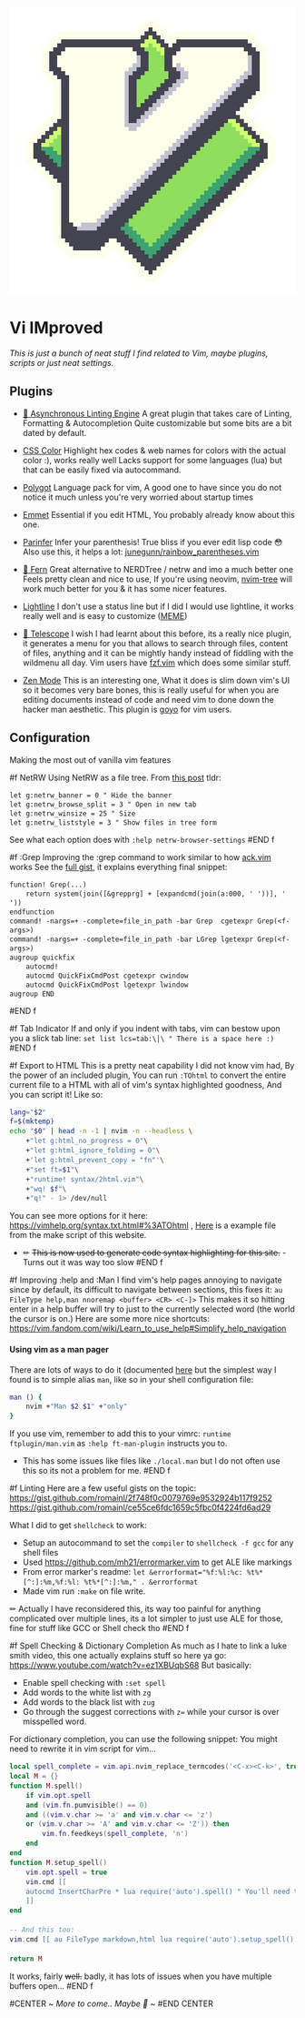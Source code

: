 <div class="txt-c hor-ord jus-c algn-c header flx-wrp">
<img class="img-sml" alt="art by u/astrellon3" src="/assets/images/dump/fd1bdbbb-2de7-4d24-ab5a-e883d5f2f103.webp" />
<!-- TODO: recreate myself -->
<h1>Vi IMproved</h1>
</div>
<i>This is just a bunch of neat stuff I find related to Vim, maybe plugins, scripts or just neat settings.</i>

## Plugins
- <a href="https://github.com/dense-analysis/ale">🍻 Asynchronous Linting Engine</a>
A great plugin that takes care of Linting, Formatting & Autocompletion
Quite customizable but some bits are a bit dated by default.

- <a href="https://github.com/ap/vim-css-color">CSS Color</a>
Highlight hex codes & web names for colors with the actual color :), works really well
Lacks support for some languages (lua) but that can be easily fixed via autocommand.

- <a href="https://github.com/sheerun/vim-polyglot">Polygot</a>
Language pack for vim,
A good one to have since you do not notice it much unless you're very worried about startup times

- <a href="https://github.com/mattn/emmet-vim">Emmet</a>
Essential if you edit HTML, You probably already know about this one.	

- <a href="https://github.com/eraserhd/parinfer-rust">Parinfer</a>
Infer your parenthesis!
True bliss if you ever edit lisp code 😳
Also use this, it helps a lot: [junegunn/rainbow_parentheses.vim](https://github.com/junegunn/rainbow_parentheses.vim)

- <a href="https://github.com/lambdalisue/fern.vim">🌵 Fern</a>
Great alternative to NERDTree / netrw and imo a much better one
Feels pretty clean and nice to use,
If you're using neovim, [nvim-tree](kyazdani42/nvim-tree.lua) will work much better for you & it has some nicer features.

<!-- Replace with something better -->
- <a href="https://github.com/itchyny/lightline.vim">Lightline</a>
I don't use a status line but if I did I would use lightline, it works really well and is easy to customize ([MEME](https://i.imgflip.com/5pb8qw.jpg))

- <a href="https://github.com/nvim-telescope/telescope.nvim">🔭 Telescope</a>
I wish I had learnt about this before, its a really nice plugin, it generates a menu for you that allows to
search through files, content of files, anything and it can be mightly handy instead of fiddling with the wildmenu all day.
Vim users have [fzf.vim](junegunn/fzf.vim) which does some similar stuff.

- <a href="https://github.com/folke/zen-mode.nvim">Zen Mode</a>
This is an interesting one, What it does is slim down vim's UI so it becomes very bare bones, this is really useful
for when you are editing documents instead of code and need vim to done down the hacker man aesthetic.
This plugin is [goyo](https://github.com/junegunn/goyo.vim) for vim users.

## Configuration 
Making the most out of vanilla vim features

#f NetRW 
Using NetRW as a file tree.
From <a href="https://shapeshed.com/vim-netrw/">this post</a>
tldr:
```vim
let g:netrw_banner = 0 " Hide the banner
let g:netrw_browse_split = 3 " Open in new tab
let g:netrw_winsize = 25 " Size
let g:netrw_liststyle = 3 " Show files in tree form
```
See what each option does with `:help netrw-browser-settings`
#END f

#f :Grep
Improving the :grep command to work similar to how [ack.vim](https://github.com/mileszs/ack.vim) works
See the <a href="https://gist.github.com/romainl/56f0c28ef953ffc157f36cc495947ab3">full gist</a>, it explains everything
final snippet:
```vim
function! Grep(...)
    return system(join([&grepprg] + [expandcmd(join(a:000, ' '))], ' '))
endfunction
command! -nargs=+ -complete=file_in_path -bar Grep  cgetexpr Grep(<f-args>)
command! -nargs=+ -complete=file_in_path -bar LGrep lgetexpr Grep(<f-args>)
augroup quickfix
    autocmd!
    autocmd QuickFixCmdPost cgetexpr cwindow
    autocmd QuickFixCmdPost lgetexpr lwindow
augroup END
```
#END f

#f Tab Indicator 
If and only if you indent with tabs, vim can bestow upon you a slick tab line:
`set list lcs=tab:\│\ " There is a space here :)`
#END f

#f Export to HTML 
This is a pretty neat capability I did not know vim had,
By the power of an included plugin, You can run `:TOhtml` to convert the entire current file to a HTML with all of vim's
syntax highlighted goodness,
And you can script it! Like so:
```sh
lang="$2"
f=$(mktemp)
echo "$0" | head -n -1 | nvim -n --headless \
	+"let g:html_no_progress = 0"\
	+"let g:html_ignore_folding = 0"\
	+'let g:html_prevent_copy = "fn"'\
	+"set ft=$1"\
	+"runtime! syntax/2html.vim"\
	+"wq! $f"\
	+"q!" - 1> /dev/null
```
You can see more options for it here: https://vimhelp.org/syntax.txt.html#%3ATOhtml ,
[Here](/assets/make.html) is a example file from the make script of this website.
* ✏ ~~This is now used to generate code syntax highlighting for this site.~~ - Turns out it was way too slow
#END f

#f Improving :help and :Man 
I find vim's help pages annoying to navigate since by default, its difficult to navigate between sections, this fixes it:
`au FileType help,man nnoremap <buffer> <CR> <C-]>`
This makes it so hitting enter in a help buffer will try to just to the currently selected word 
(the world the cursor is on.)
Here are some more nice shortcuts: https://vim.fandom.com/wiki/Learn_to_use_help#Simplify_help_navigation

#### Using vim as a man pager 
There are lots of ways to do it (documented [here](https://vim.fandom.com/wiki/Using_vim_as_a_man-page_viewer_under_Unix) but 
the simplest way I found is to simple alias `man`, like so in your shell configuration file:
```sh
man () {
	nvim +"Man $2 $1" +"only"
}
```
If you use vim, remember to add this to your vimrc:
`runtime ftplugin/man.vim`
as `:help ft-man-plugin` instructs you to.

* This has some issues like files like `./local.man` but I do not often use this so its not a problem for me.
#END f

#f Linting 
Here are a few useful gists on the topic:
https://gist.github.com/romainl/2f748f0c0079769e9532924b117f9252<br> 
https://gist.github.com/romainl/ce55ce6fdc1659c5fbc0f4224fd6ad29
 
What I did to get `shellcheck` to work:
- Setup an autocommand to set the `compiler` to `shellcheck -f gcc` for any shell files
- Used https://github.com/mh21/errormarker.vim to get ALE like markings
- From error marker's readme: `let &errorformat="%f:%l:%c: %t%*[^:]:%m,%f:%l: %t%*[^:]:%m," . &errorformat`
- Made vim run `:make` on file write.

✏ Actually I have reconsidered this, its way too painful for anything complicated over multiple lines, its a lot
simpler to just use ALE for those, fine for stuff like GCC or Shell check tho
#END f

#f Spell Checking & Dictionary Completion
As much as I hate to link a luke smith video, this one actually explains stuff so here ya go: https://www.youtube.com/watch?v=ez1XBUqbS68
But basically:
- Enable spell checking with `:set spell`
- Add words to the white list with `zg`
- Add words to the black list with `zug`
- Go through the suggest corrections with `z=` while your cursor is over misspelled word.

For dictionary completion, you can use the following snippet:
You might need to rewrite it in vim script for vim...
```lua
local spell_complete = vim.api.nvim_replace_termcodes('<C-x><C-k>', true, true, true) 
local M = {}
function M.spell()
	if vim.opt.spell 
	and (vim.fn.pumvisible() == 0) 
	and ((vim.v.char >= 'a' and vim.v.char <= 'z') 
	or (vim.v.char >= 'A' and vim.v.char <= 'Z')) then
		vim.fn.feedkeys(spell_complete, 'n')
	end
end
function M.setup_spell()
	vim.opt.spell = true
	vim.cmd [[ 
	autocmd InsertCharPre * lua require('auto').spell() " You'll need to change this 
	]]
end

-- And this too:
vim.cmd [[ au FileType markdown,html lua require('auto').setup_spell() ]]

return M 
```
It works, fairly ~~well.~~ badly, it has lots of issues when you have multiple buffers open...
#END f

#CENTER
<i>~ More to come.. Maybe 🚧 ~</i>
#END CENTER
